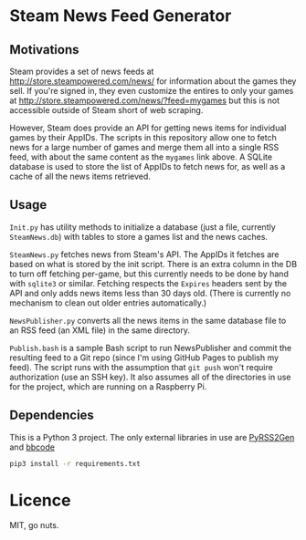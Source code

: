 # Steam News Feed Generator

## Motivations
Steam provides a set of news feeds at http://store.steampowered.com/news/ for information
about the games they sell.
If you're signed in, they even customize the entires to only your games at
http://store.steampowered.com/news/?feed=mygames
but this is not accessible outside of Steam short of web scraping.

However, Steam does provide an API for getting news items for individual games by their AppIDs.
The scripts in this repository allow one to fetch news for a large number of games and merge
them all into a single RSS feed, with about the same content as the `mygames` link above.
A SQLite database is used to store the list of AppIDs to fetch news for, as well as
a cache of all the news items retrieved.

## Usage
`Init.py` has utility methods to initialize a database (just a file, currently `SteamNews.db`)
with tables to store a games list and the news caches.

`SteamNews.py` fetches news from Steam's API. The AppIDs it fetches are based on what is stored
by the init script. There is an extra column in the DB to turn off fetching per-game,
but this currently needs to be done by hand with `sqlite3` or similar.
Fetching respects the `Expires` headers sent by the API and only adds
news items less than 30 days old.
(There is currently no mechanism to clean out older entries automatically.)

`NewsPublisher.py` converts all the news items in the same database file
to an RSS feed (an XML file) in the same directory.

`Publish.bash` is a sample Bash script to run NewsPublisher and commit the resulting feed to a Git repo
(since I'm using GitHub Pages to publish my feed). The script runs with the assumption that
`git push` won't require authorization (use an SSH key). It also assumes all of the directories
in use for the project, which are running on a Raspberry Pi.

## Dependencies
This is a Python 3 project. The only external libraries in use are
[PyRSS2Gen](http://dalkescientific.com/Python/PyRSS2Gen.html)
and [bbcode](https://github.com/dcwatson/bbcode)

```bash
pip3 install -r requirements.txt
```

# Licence
MIT, go nuts.
